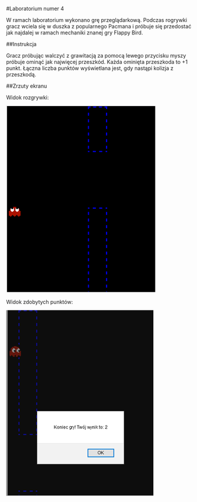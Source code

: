 #Laboratorium numer 4

W ramach laboratorium wykonano grę przeglądarkową. Podczas rogrywki gracz wciela się w duszka 
z popularnego Pacmana i próbuje się przedostać jak najdalej w ramach mechaniki znanej  gry Flappy Bird.

##Instrukcja

Gracz próbując walczyć z grawitacją za pomocą lewego przycisku myszy próbuje ominąć jak najwięcej przeszkód.
Każda ominięta przeszkoda to +1 punkt. Łączna liczba punktów wyświetlana jest, gdy nastąpi kolizja z przeszkodą.

##Zrzuty ekranu

Widok rozgrywki:

![game](images/game.bmp)

Widok zdobytych punktów:

![end game](images/end_game.bmp)
